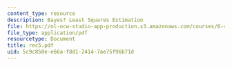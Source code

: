 ```yaml
---
content_type: resource
description: Bayes? Least Squares Estimation
file: https://ol-ocw-studio-app-production.s3.amazonaws.com/courses/6-432-stochastic-processes-detection-and-estimation-spring-2004/5c9c850ee66af8d124147ae75f96b71d_rec5.pdf
file_type: application/pdf
resourcetype: Document
title: rec5.pdf
uid: 5c9c850e-e66a-f8d1-2414-7ae75f96b71d
---
```

